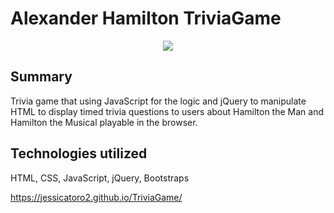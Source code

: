 # Alexander Hamilton TriviaGame


<div align="center">
	<img src="assets/images/reademe-image.png"><br>
</div>

## Summary
Trivia game that using JavaScript for the logic and jQuery to manipulate HTML to display timed trivia questions to users about Hamilton the Man and Hamilton the Musical playable in the browser.

## Technologies utilized 
HTML, CSS, JavaScript, jQuery, Bootstraps


https://jessicatoro2.github.io/TriviaGame/
